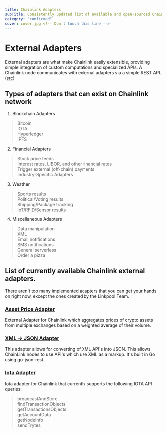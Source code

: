 ```yaml
---
title: Chainlink Adapters
subTitle: Consistently updated list of available and open-sourced Chainlink external adapters.
category: "confirmed"
cover: cover.jpg <!-- Don't touch this line -->
---
```


# External Adapters
External adapters are what make Chainlink easily extensible, providing simple integration of custom computations and specialized APIs. A Chainlink node communicates with external adapters via a simple REST API. ([src](https://github.com/smartcontractkit/chainlink/wiki/Glossary#external-adapter))

## Types of adapters that can exist on Chainlink network
1. Blockchain Adapters
> Bitcoin  
> IOTA  
> Hyperledger  
> IPFS  
2. Financial Adapters
> Stock price feeds  
> Interest rates, LIBOR, and other financial rates  
> Trigger external (off-chain) payments  
> Industry-Specific Adapters  
3. Weather
> Sports results  
> Political/Voting results  
> Shipping/Package tracking  
> IoT/RFID/Sensor results  
4. Miscellaneous Adapters
> Data manipulation  
> XML  
> Email notifications  
> SMS notifications  
> General serverless   
> Order a pizza  

## List of currently available Chainlink external adapters.
There aren't too many implemented adapters that you can get your hands on right now, except the ones created by the Linkpool Team. 
### [Asset Price Adapter](https://github.com/linkpoolio/asset-price-cl-ea)
External Adapter for Chainlink which aggregates prices of crypto assets from multiple exchanges based on a weighted average of their volume.
### [XML -> JSON Adapter](https://github.com/linkpoolio/xml-cl-ea)
This adapter allows for converting of XML API's into JSON. This allows ChainLink nodes to use API's which use XML as a markup. It's built in Go using go-json-rest.
### [Iota Adapter](https://github.com/linkpoolio/iota-cl-ea)
Iota adapter for Chainlink that currently supports the following IOTA API queries:
> broadcastAndStore  
> findTransactionObjects  
> getTransactionsObjects  
> getAccountData  
> getNodeInfo  
> sendTrytes  
